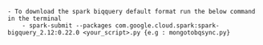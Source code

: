 

    - To download the spark biqquery default format run the below command in the terminal
        - spark-submit --packages com.google.cloud.spark:spark-bigquery_2.12:0.22.0 <your_script>.py {e.g : mongotobqsync.py}